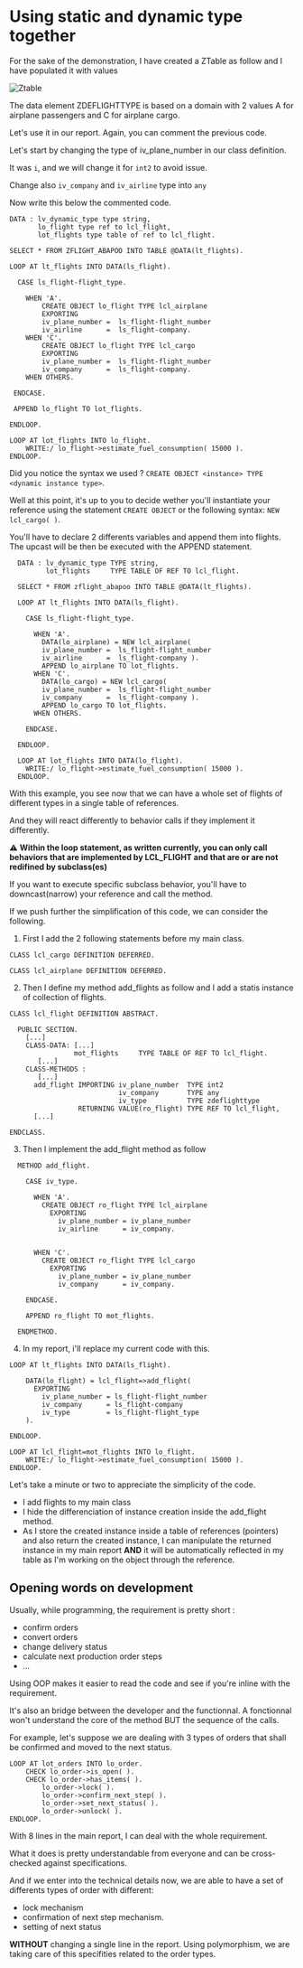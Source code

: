 # Using static and dynamic type together

For the sake of the demonstration, I have created a ZTable as follow and I have populated it with values

![Ztable](../img/ZTable.PNG)

The data element ZDEFLIGHTTYPE is based on a domain with 2 values A for airplane passengers and C for airplane cargo.

Let's use it in our report. Again, you can comment the previous code.

Let's start by changing the type of iv_plane_number in our class definition.

It was ```i```, and we will change it for ```int2``` to avoid issue.

Change also ```iv_company``` and ```iv_airline``` type into ```any```

Now write this below the commented code.

```
DATA : lv_dynamic_type type string,
       lo_flight type ref to lcl_flight,
       lot_flights type table of ref to lcl_flight.

SELECT * FROM ZFLIGHT_ABAPOO INTO TABLE @DATA(lt_flights).

LOOP AT lt_flights INTO DATA(ls_flight).

  CASE ls_flight-flight_type.
  
    WHEN 'A'.
        CREATE OBJECT lo_flight TYPE lcl_airplane
        EXPORTING
        iv_plane_number =  ls_flight-flight_number
        iv_airline      =  ls_flight-company.
    WHEN 'C'.
        CREATE OBJECT lo_flight TYPE lcl_cargo
        EXPORTING
        iv_plane_number =  ls_flight-flight_number
        iv_company      =  ls_flight-company.
    WHEN OTHERS.
    
 ENDCASE.
 
 APPEND lo_flight TO lot_flights.
      
ENDLOOP.

LOOP AT lot_flights INTO lo_flight.
    WRITE:/ lo_flight->estimate_fuel_consumption( 15000 ).
ENDLOOP.
```
Did you notice the syntax we used ? ```CREATE OBJECT <instance> TYPE <dynamic instance type>```.

Well at this point, it's up to you to decide wether you'll instantiate your reference using the statement ```CREATE OBJECT``` or the following syntax:  ```NEW lcl_cargo( )```.

You'll have to declare 2 differents variables and append them into flights. The upcast will be then be executed with the APPEND statement.

```
  DATA : lv_dynamic_type TYPE string,
         lot_flights     TYPE TABLE OF REF TO lcl_flight.

  SELECT * FROM zflight_abapoo INTO TABLE @DATA(lt_flights).

  LOOP AT lt_flights INTO DATA(ls_flight).

    CASE ls_flight-flight_type.

      WHEN 'A'.
        DATA(lo_airplane) = NEW lcl_airplane(
        iv_plane_number =  ls_flight-flight_number
        iv_airline      =  ls_flight-company ).
        APPEND lo_airplane TO lot_flights.
      WHEN 'C'.
        DATA(lo_cargo) = NEW lcl_cargo(
        iv_plane_number =  ls_flight-flight_number
        iv_company      =  ls_flight-company ).
        APPEND lo_cargo TO lot_flights.
      WHEN OTHERS.

    ENDCASE.

  ENDLOOP.

  LOOP AT lot_flights INTO DATA(lo_flight).
    WRITE:/ lo_flight->estimate_fuel_consumption( 15000 ).
  ENDLOOP.
```
With this example, you see now that we can have a whole set of flights of different types in a single table of references.

And they will react differently to behavior calls if they implement it differently.

:warning: **Within the loop statement, as written currently, you can only call behaviors that are implemented by LCL_FLIGHT and that are or are not redifined by subclass(es)**

If you want to execute specific subclass behavior, you'll have to downcast(narrow) your reference and call the method.

If we push further the simplification of this code, we can consider the following.

1. First I add the 2 following statements before my main class.
```
CLASS lcl_cargo DEFINITION DEFERRED.

CLASS lcl_airplane DEFINITION DEFERRED.
```
2. Then I define my method add_flights as follow and I add a statis instance of collection of flights.
```
CLASS lcl_flight DEFINITION ABSTRACT.

  PUBLIC SECTION.
    [...]
    CLASS-DATA: [...]
                mot_flights     TYPE TABLE OF REF TO lcl_flight.
       [...]
    CLASS-METHODS : 
       [...]
      add_flight IMPORTING iv_plane_number  TYPE int2
                           iv_company       TYPE any
                           iv_type          TYPE zdeflighttype
                 RETURNING VALUE(ro_flight) TYPE REF TO lcl_flight,
      [...]

ENDCLASS.
```
3. Then I implement the add_flight method as follow
```
  METHOD add_flight.

    CASE iv_type.

      WHEN 'A'.
        CREATE OBJECT ro_flight TYPE lcl_airplane
          EXPORTING
            iv_plane_number = iv_plane_number
            iv_airline      = iv_company.


      WHEN 'C'.
        CREATE OBJECT ro_flight TYPE lcl_cargo
          EXPORTING
            iv_plane_number = iv_plane_number
            iv_company      = iv_company.
            
    ENDCASE.
    
    APPEND ro_flight TO mot_flights.
    
  ENDMETHOD.
```
4. In my report, i'll replace my current code with this.
```
LOOP AT lt_flights INTO DATA(ls_flight).

    DATA(lo_flight) = lcl_flight=>add_flight(
      EXPORTING
        iv_plane_number = ls_flight-flight_number
        iv_company      = ls_flight-company
        iv_type         = ls_flight-flight_type
    ).

ENDLOOP.

LOOP AT lcl_flight=mot_flights INTO lo_flight.
    WRITE:/ lo_flight->estimate_fuel_consumption( 15000 ).
ENDLOOP. 
```
Let's take a minute or two to appreciate the simplicity of the code.

- I add flights to my main class
- I hide the differenciation of instance creation inside the add_flight method.
- As I store the created instance inside a table of references (pointers) and also return the created instance, I can manipulate the returned instance in my main report **AND** it will be automatically reflected in my table as I'm working on the object through the reference.

## Opening words on development

Usually, while programming, the requirement is pretty short :
- confirm orders
- convert orders
- change delivery status
- calculate next production order steps
- ...

Using OOP makes it easier to read the code and see if you're inline with the requirement.

It's also an bridge between the developer and the functionnal. A fonctionnal won't understand the core of the method BUT the sequence of the calls.

For example, let's suppose we are dealing with 3 types of orders that shall be confirmed and moved to the next status.

```
LOOP AT lot_orders INTO lo_order.
    CHECK lo_order->is_open( ).
    CHECK lo_order->has_items( ).
        lo_order->lock( ).
        lo_order->confirm_next_step( ).
        lo_order->set_next_status( ).
        lo_order->unlock( ).
ENDLOOP.
```

With 8 lines in the main report, I can deal with the whole requirement. 

What it does is pretty understandable from everyone and can be cross-checked against specifications.

And if we enter into the technical details now, we are able to have a set of differents types of order with different:
- lock mechanism
- confirmation of next step mechanism.
- setting of next status

**WITHOUT** changing a single line in the report. Using polymorphism, we are taking care of this specifities related to the order types.
